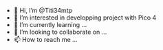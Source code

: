 - 👋 Hi, I’m @Titi34mtp
- 👀 I’m interested in developping project with Pico 4
- 🌱 I’m currently learning ...
- 💞️ I’m looking to collaborate on ...
- 📫 How to reach me ...

<!---
Titi34mtp/Titi34mtp is a ✨ special ✨ repository because its `README.md` (this file) appears on your GitHub profile.
You can click the Preview link to take a look at your changes.
--->
